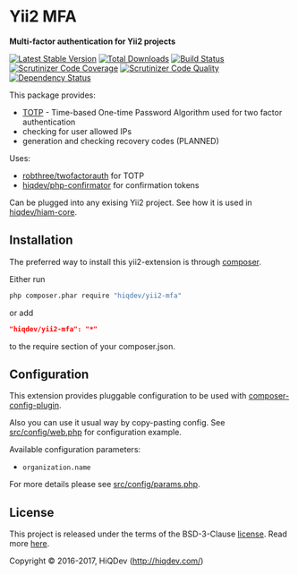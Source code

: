 # Yii2 MFA

**Multi-factor authentication for Yii2 projects**

[![Latest Stable Version](https://poser.pugx.org/hiqdev/yii2-mfa/v/stable)](https://packagist.org/packages/hiqdev/yii2-mfa)
[![Total Downloads](https://poser.pugx.org/hiqdev/yii2-mfa/downloads)](https://packagist.org/packages/hiqdev/yii2-mfa)
[![Build Status](https://img.shields.io/travis/hiqdev/yii2-mfa.svg)](https://travis-ci.org/hiqdev/yii2-mfa)
[![Scrutinizer Code Coverage](https://img.shields.io/scrutinizer/coverage/g/hiqdev/yii2-mfa.svg)](https://scrutinizer-ci.com/g/hiqdev/yii2-mfa/)
[![Scrutinizer Code Quality](https://img.shields.io/scrutinizer/g/hiqdev/yii2-mfa.svg)](https://scrutinizer-ci.com/g/hiqdev/yii2-mfa/)
[![Dependency Status](https://www.versioneye.com/php/hiqdev:yii2-mfa/dev-master/badge.svg)](https://www.versioneye.com/php/hiqdev:yii2-mfa/dev-master)

This package provides:

- [TOTP] - Time-based One-time Password Algorithm used for two factor authentication
- checking for user allowed IPs
- generation and checking recovery codes (PLANNED)

Uses:

- [robthree/twofactorauth] for TOTP
- [hiqdev/php-confirmator] for confirmation tokens

Can be plugged into any exising Yii2 project.
See how it is used in [hiqdev/hiam-core](https://github.com/hiqdev/hiam-core).

[TOTP]:                     https://en.wikipedia.org/wiki/Time-based_One-time_Password_Algorithm
[robthree/twofactorauth]:   https://github.com/robthree/twofactorauth
[hiqdev/php-confirmator]:   https://github.com/hiqdev/php-confirmator
[hiqdev/hiam-core]:         https://github.com/hiqdev/hiam-core

## Installation

The preferred way to install this yii2-extension is through [composer](http://getcomposer.org/download/).

Either run

```sh
php composer.phar require "hiqdev/yii2-mfa"
```

or add

```json
"hiqdev/yii2-mfa": "*"
```

to the require section of your composer.json.

## Configuration

This extension provides pluggable configuration to be used with [composer-config-plugin].

Also you can use it usual way by copy-pasting config.
See [src/config/web.php] for configuration example.

Available configuration parameters:

- `organization.name`

For more details please see [src/config/params.php].

[composer-config-plugin]:   https://github.com/hiqdev/composer-config-plugin
[src/config/params.php]:    src/config/params.php
[src/config/web.php]:       src/config/web.php

## License

This project is released under the terms of the BSD-3-Clause [license](LICENSE).
Read more [here](http://choosealicense.com/licenses/bsd-3-clause).

Copyright © 2016-2017, HiQDev (http://hiqdev.com/)
